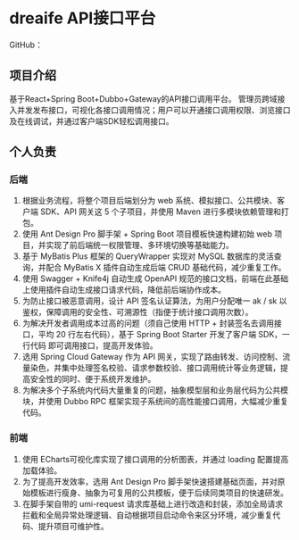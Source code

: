 # dreaife API接口平台

GitHub：

## 项目介绍
基于React+Spring Boot+Dubbo+Gateway的API接口调用平台。
管理员跨域接入并发发布接口，可视化各接口调用情况；用户可以开通接口调用权限、浏览接口及在线调试，并通过客户端SDK轻松调用接口。

## 个人负责

### 后端
1. 根据业务流程，将整个项目后端划分为 web 系统、模拟接口、公共模块、客户端 SDK、API 网关这 5 个子项目，并使用 Maven 进行多模块依赖管理和打包。 
2. 使用 Ant Design Pro 脚手架 + Spring Boot 项目模板快速构建初始 web 项目，并实现了前后端统一权限管理、多环境切换等基础能力。
3. 基于 MyBatis Plus 框架的 QueryWrapper 实现对 MySQL 数据库的灵活查询，并配合 MyBatis X 插件自动生成后端 CRUD 基础代码，减少重复工作。
4. 使用 Swagger + Knife4j 自动生成 OpenAPI 规范的接口文档，前端在此基础上使用插件自动生成接口请求代码，降低前后端协作成本。
5. 为防止接口被恶意调用，设计 API 签名认证算法，为用户分配唯一 ak / sk 以鉴权，保障调用的安全性、可溯源性（指便于统计接口调用次数）。
6. 为解决开发者调用成本过高的问题（须自己使用 HTTP + 封装签名去调用接口，平均 20 行左右代码），基于 Spring Boot Starter 开发了客户端 SDK，一行代码 即可调用接口，提高开发体验。
7. 选用 Spring Cloud Gateway 作为 API 网关，实现了路由转发、访问控制、流量染色，并集中处理签名校验、请求参数校验、接口调用统计等业务逻辑，提高安全性的同时、便于系统开发维护。
8. 为解决多个子系统内代码大量重复的问题，抽象模型层和业务层代码为公共模块，并使用 Dubbo RPC 框架实现子系统间的高性能接口调用，大幅减少重复代码。

### 前端
1. 使用 ECharts可视化库实现了接口调用的分析图表，并通过 loading 配置提高加载体验。
2. 为了提高开发效率，选用 Ant Design Pro 脚手架快速搭建基础页面，并对原始模板进行瘦身、抽象为可复用的公共模板，便于后续同类项目的快速研发。
3. 在脚手架自带的 umi-request 请求库基础上进行改造和封装，添加全局请求拦截和全局异常处理逻辑、自动根据项目启动命令来区分环境，减少重复代码、提升项目可维护性。
